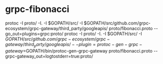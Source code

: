 # grpc-fibonacci

protoc -I proto/ -I. -I $GOPATH/src/ -I $GOPATH/src/github.com/grpc-ecosystem/grpc-gateway/third_party/googleapis/ proto/fibonacci.proto --go_out=plugins=grpc:proto/
protoc -I proto/ -I. -I $GOPATH/src/ -I $GOPATH/src/github.com/grpc-ecosystem/grpc-gateway/third_party/googleapis/ --plugin=protoc-gen-grpc-gateway=$GOPATH/bin/protoc-gen-grpc-gateway proto/fibonacci.proto --grpc-gateway_out=logtostderr=true:proto/
